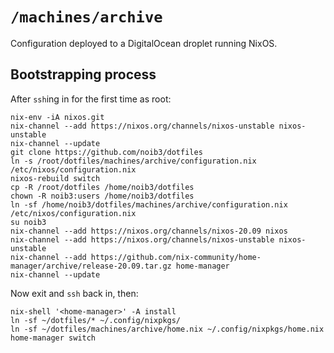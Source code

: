 # `/machines/archive`

Configuration deployed to a DigitalOcean droplet running NixOS.

## Bootstrapping process

After `ssh`ing in for the first time as root:
```
nix-env -iA nixos.git
nix-channel --add https://nixos.org/channels/nixos-unstable nixos-unstable
nix-channel --update
git clone https://github.com/noib3/dotfiles
ln -s /root/dotfiles/machines/archive/configuration.nix /etc/nixos/configuration.nix
nixos-rebuild switch
cp -R /root/dotfiles /home/noib3/dotfiles
chown -R noib3:users /home/noib3/dotfiles
ln -sf /home/noib3/dotfiles/machines/archive/configuration.nix /etc/nixos/configuration.nix
su noib3
nix-channel --add https://nixos.org/channels/nixos-20.09 nixos
nix-channel --add https://nixos.org/channels/nixos-unstable nixos-unstable
nix-channel --add https://github.com/nix-community/home-manager/archive/release-20.09.tar.gz home-manager
nix-channel --update
```

Now exit and `ssh` back in, then:
```
nix-shell '<home-manager>' -A install
ln -sf ~/dotfiles/* ~/.config/nixpkgs/
ln -sf ~/dotfiles/machines/archive/home.nix ~/.config/nixpkgs/home.nix
home-manager switch
```
